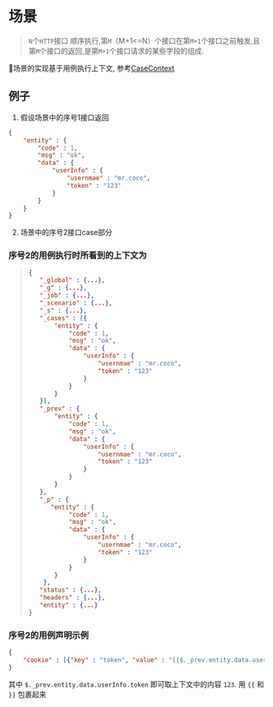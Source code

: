 # 场景

> `N`个`HTTP`接口 顺序执行,第`M`（M+1<=N）个接口在第`M+1`个接口之前触发,且第`M`个接口的返回,是第`M+1`个接口请求的某些字段的组成.

场景的实现基于用例执行上下文, 参考[CaseContext](./context.md)

## 例子

1. 假设场景中的序号1接口返回
```json
{
    "entity" : {
        "code" : 1,
        "msg" : "ok",
        "data" : {
            "userInfo" : {
                "usernmae" : "mr.coco",
                "token" : "123"
            }
        }
    }
}
```
2. 场景中的序号2接口case部分

### 序号2的用例执行时所看到的上下文为
>```json
>{
>    "_global" : {...},
>    "_g" : {...},
>    "_job" : {...},
>    "_scenario" : {...},
>    "_s" : {...},
>    "_cases" : [{ 
>        "entity" : {
>            "code" : 1,
>            "msg" : "ok",
>            "data" : {
>                "userInfo" : {
>                    "usernmae" : "mr.coco",
>                    "token" : "123"
>                }
>            }
>        }
>    }],
>    "_prev" : { 
>        "entity" : {
>            "code" : 1,
>            "msg" : "ok",
>            "data" : {
>                "userInfo" : {
>                    "usernmae" : "mr.coco",
>                    "token" : "123"
>                }
>            }
>        }
>    },
>    "_p" : {
>       "entity" : {
>            "code" : 1,
>            "msg" : "ok",
>            "data" : {
>                "userInfo" : {
>                    "usernmae" : "mr.coco",
>                    "token" : "123"
>                }
>            }
>        }
>     },
>    "status" : {...},
>    "headers" : {...},
>    "entity" : {...}
>}
>```

### 序号2的用例声明示例
```json
{
    "cookie" : [{"key" : "token", "value" : "{{$._prev.entity.data.userInfo.token}}"}]
}
```
其中 `$._prev.entity.data.userInfo.token` 即可取上下文中的内容 `123`. 用 `{{` 和 `}}` 包裹起来

